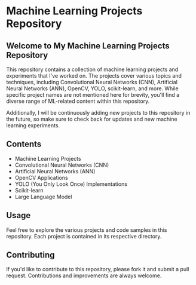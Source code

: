 # Machine Learning Projects Repository

## Welcome to My Machine Learning Projects Repository

This repository contains a collection of machine learning projects and experiments that I've worked on. The projects cover various topics and techniques, including Convolutional Neural Networks (CNN), Artificial Neural Networks (ANN), OpenCV, YOLO, scikit-learn, and more. While specific project names are not mentioned here for brevity, you'll find a diverse range of ML-related content within this repository.

Additionally, I will be continuously adding new projects to this repository in the future, so make sure to check back for updates and new machine learning experiments.

## Contents

- Machine Learning Projects
- Convolutional Neural Networks (CNN)
- Artificial Neural Networks (ANN)
- OpenCV Applications
- YOLO (You Only Look Once) Implementations
- Scikit-learn
- Large Language Model

## Usage

Feel free to explore the various projects and code samples in this repository. Each project is contained in its respective directory.

## Contributing

If you'd like to contribute to this repository, please fork it and submit a pull request. Contributions and improvements are always welcome.
